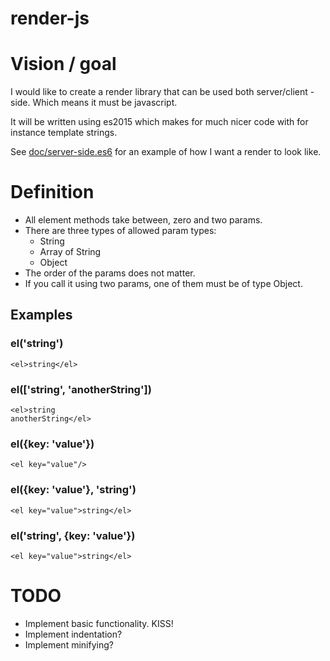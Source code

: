 # render-js

# Vision / goal

I would like to create a render library that can be used both server/client -side. Which means it must be javascript.

It will be written using es2015 which makes for much nicer code with for instance template strings.

See [doc/server-side.es6](doc/server-side.es6) for an example of how I want a render to look like.

# Definition

* All element methods take between, zero and two params.
* There are three types of allowed param types:
  * String
  * Array of String
  * Object
* The order of the params does not matter.
* If you call it using two params, one of them must be of type Object.

## Examples

### el('string')

    <el>string</el>

### el(['string', 'anotherString'])

    <el>string
    anotherString</el>

### el({key: 'value'})

    <el key="value"/>

### el({key: 'value'}, 'string')

    <el key="value">string</el>

### el('string', {key: 'value'})

    <el key="value">string</el>

# TODO

* Implement basic functionality. KISS!
* Implement indentation?
* Implement minifying?
